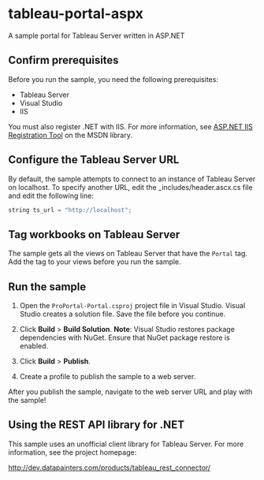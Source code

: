 # tableau-portal-aspx

A sample portal for Tableau Server written in ASP.NET

## Confirm prerequisites

Before you run the sample, you need the following prerequisites:

* Tableau Server
* Visual Studio
* IIS

You must also register .NET with IIS. For more information, see [ASP.NET IIS Registration
Tool](https://msdn.microsoft.com/en-us/library/k6h9cz8h.aspx) on the MSDN library.

## Configure the Tableau Server URL

By default, the sample attempts to connect to an instance of Tableau Server on localhost. To specify another URL, edit
the \_includes/header.ascx.cs file and edit the following line:

```java
string ts_url = "http://localhost";
```

## Tag workbooks on Tableau Server

The sample gets all the views on Tableau Server that have the `Portal` tag. Add the tag to your views before you run the
sample.

## Run the sample

1. Open the `ProPortal-Portal.csproj` project file in Visual Studio.
   Visual Studio creates a solution file. Save the file before you continue.

1. Click **Build** > **Build Solution**.
   **Note**: Visual Studio restores package dependencies with NuGet. Ensure that NuGet package restore is enabled.

1. Click **Build** > **Publish**.

1. Create a profile to publish the sample to a web server.

After you publish the sample, navigate to the web server URL and play with the sample!

## Using the REST API library for .NET

This sample uses an unofficial client library for Tableau Server. For more information, see the project homepage:

<http://dev.datapainters.com/products/tableau_rest_connector/>
